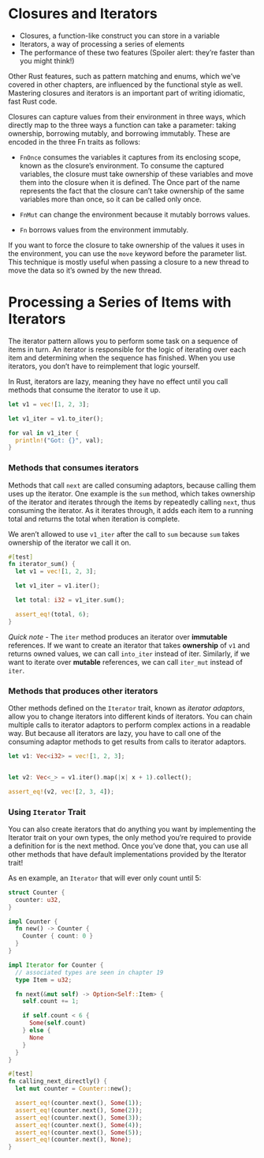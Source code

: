# Closures and Iterators

- Closures, a function-like construct you can store in a variable
- Iterators, a way of processing a series of elements
- The performance of these two features (Spoiler alert: they’re faster than you might think!)

Other Rust features, such as pattern matching and enums, which we’ve covered in other chapters, are influenced by the functional style as well. Mastering closures and iterators is an important part of writing idiomatic, fast Rust code.

Closures can capture values from their environment in three ways, which directly map to the three ways a function can take a parameter: taking ownership, borrowing mutably, and borrowing immutably. These are encoded in the three Fn traits as follows:

- `FnOnce` consumes the variables it captures from its enclosing scope, known as the closure’s environment. To consume the captured variables, the closure must take ownership of these variables and move them into the closure when it is defined. The Once part of the name represents the fact that the closure can’t take ownership of the same variables more than once, so it can be called only once.

- `FnMut` can change the environment because it mutably borrows values.

- `Fn` borrows values from the environment immutably.

If you want to force the closure to take ownership of the values it uses in the environment, you can use the `move` keyword before the parameter list. This technique is mostly useful when passing a closure to a new thread to move the data so it’s owned by the new thread.

# Processing a Series of Items with Iterators

The iterator pattern allows you to perform some task on a sequence of items in turn. An iterator is responsible for the logic of iterating over each item and determining when the sequence has finished. When you use iterators, you don’t have to reimplement that logic yourself.

In Rust, iterators are lazy, meaning they have no effect until you call methods that consume the iterator to use it up.

```rust
let v1 = vec![1, 2, 3];

let v1_iter = v1.to_iter();

for val in v1_iter {
  println!("Got: {}", val);
}
```

### Methods that consumes iterators

Methods that call `next` are called consuming adaptors, because calling them uses up the iterator. One example is the `sum` method, which takes ownership of the iterator and iterates through the items by repeatedly calling `next`, thus consuming the iterator. As it iterates through, it adds each item to a running total and returns the total when iteration is complete.

We aren’t allowed to use `v1_iter` after the call to `sum` because `sum` takes ownership of the iterator we call it on.

```rust
#[test]
fn iterator_sum() {
  let v1 = vec![1, 2, 3];

  let v1_iter = v1.iter();

  let total: i32 = v1_iter.sum();

  assert_eq!(total, 6);
}
```

*Quick note -* The `iter` method produces an iterator over **immutable** references. If we want to create an iterator that takes **ownership** of `v1` and returns owned values, we can call `into_iter` instead of iter. Similarly, if we want to iterate over **mutable** references, we can call `iter_mut` instead of `iter`.

### Methods that produces other iterators

Other methods defined on the `Iterator` trait, known as *iterator adaptors*, allow you to change iterators into different kinds of iterators. You can chain multiple calls to iterator adaptors to perform complex actions in a readable way. But because all iterators are lazy, you have to call one of the consuming adaptor methods to get results from calls to iterator adaptors.

```rust
let v1: Vec<i32> = vec![1, 2, 3];


let v2: Vec<_> = v1.iter().map(|x| x + 1).collect();

assert_eq!(v2, vec![2, 3, 4]);
```

### Using `Iterator` Trait

You can also create iterators that do anything you want by implementing the Iterator trait on your own types, the only method you’re required to provide a definition for is the next method. Once you’ve done that, you can use all other methods that have default implementations provided by the Iterator trait!

As en example, an `Iterator` that will ever only count until 5:

```rust
struct Counter {
  counter: u32,
}

impl Counter {
  fn new() -> Counter {
    Counter { count: 0 }
  }
}

impl Iterator for Counter {
  // associated types are seen in chapter 19
  type Item = u32;

  fn next(&mut self) -> Option<Self::Item> {
    self.count += 1;

    if self.count < 6 {
      Some(self.count)
    } else {
      None
    }
  }
}

#[test]
fn calling_next_directly() {
  let mut counter = Counter::new();

  assert_eq!(counter.next(), Some(1));
  assert_eq!(counter.next(), Some(2));
  assert_eq!(counter.next(), Some(3));
  assert_eq!(counter.next(), Some(4));
  assert_eq!(counter.next(), Some(5));
  assert_eq!(counter.next(), None);
}
```